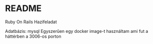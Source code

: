 # README

Ruby On Rails Hazifeladat

Adatbázis: mysql
Egyszerűen egy docker image-t használtam ami fut a háttérben a 3006-os porton

